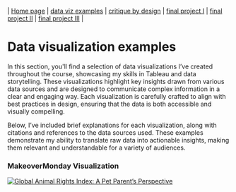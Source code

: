 | [Home page](https://rutuja2197.github.io/rutuja-dataviz-portfolio/) | [data viz examples](dataviz-examples.md) | [critique by design](critique-by-design.md) | [final project I](final-project-part-one.md) | [final project II](final-project-part-two.md) | [final project III](final-project-part-three.md) |

# Data visualization examples
In this section, you'll find a selection of data visualizations I’ve created throughout the course, showcasing my skills in Tableau and data storytelling. These visualizations highlight key insights drawn from various data sources and are designed to communicate complex information in a clear and engaging way. Each visualization is carefully crafted to align with best practices in design, ensuring that the data is both accessible and visually compelling.

Below, I’ve included brief explanations for each visualization, along with citations and references to the data sources used. These examples demonstrate my ability to translate raw data into actionable insights, making them relevant and understandable for a variety of audiences.

### MakeoverMonday Visualization
<div class='tableauPlaceholder' id='viz1740792622556' style='position: relative'>
  <noscript>
    <a href='#'>
      <img alt='Global Animal Rights Index: A Pet Parent’s Perspective ' src='https:&#47;&#47;public.tableau.com&#47;static&#47;images&#47;An&#47;AnimalWelfareIndex_MakeoverMonday&#47;GlobalAnimalRightsIndexAPetParentsPerspective&#47;1_rss.png' style='border: none' />
    </a>
  </noscript>
  <object class='tableauViz'  style='display:none;'>
    <param name='host_url' value='https%3A%2F%2Fpublic.tableau.com%2F' /> 
    <param name='embed_code_version' value='3' /> 
    <param name='site_root' value='' />
    <param name='name' value='AnimalWelfareIndex_MakeoverMonday&#47;GlobalAnimalRightsIndexAPetParentsPerspective' />
    <param name='tabs' value='no' />
    <param name='toolbar' value='yes' />
    <param name='static_image' value='https:&#47;&#47;public.tableau.com&#47;static&#47;images&#47;An&#47;AnimalWelfareIndex_MakeoverMonday&#47;GlobalAnimalRightsIndexAPetParentsPerspective&#47;1.png' /> 
    <param name='animate_transition' value='yes' />
    <param name='display_static_image' value='yes' />
    <param name='display_spinner' value='yes' />
    <param name='display_overlay' value='yes' />
    <param name='display_count' value='yes' />
    <param name='language' value='en-US' />
  </object></div>                
  <script type='text/javascript'>                    
    var divElement = document.getElementById('viz1740792622556');                    
    var vizElement = divElement.getElementsByTagName('object')[0];                    
    if ( divElement.offsetWidth > 800 ) { vizElement.style.width='1366px';vizElement.style.height='1095px';} 
    else if ( divElement.offsetWidth > 500 ) { vizElement.style.width='1366px';vizElement.style.height='1095px';} 
    else { vizElement.style.width='100%';vizElement.style.height='1877px';}                     
    var scriptElement = document.createElement('script');                    
    scriptElement.src = 'https://public.tableau.com/javascripts/api/viz_v1.js';                    
    vizElement.parentNode.insertBefore(scriptElement, vizElement);                
  </script>
